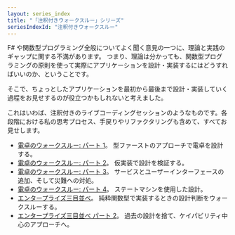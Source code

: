 ```yaml
---
layout: series_index
title: "「注釈付きウォークスルー」シリーズ"
seriesIndexId: "注釈付きウォークスルー"
---
```


F# や関数型プログラミング全般についてよく聞く意見の一つに、理論と実践のギャップに関する不満があります。
つまり、理論は分かっても、関数型プログラミングの原則を使って実際にアプリケーションを設計・実装するにはどうすればいいのか、ということです。

そこで、ちょっとしたアプリケーションを最初から最後まで設計・実装していく過程をお見せするのが役立つかもしれないと考えました。

これはいわば、注釈付きのライブコーディングセッションのようなものです。各段階における私の思考プロセス、手戻りやリファクタリングも含めて、すべてお見せします。


* [電卓のウォークスルー: パート 1](../posts/calculator-design.md)。 型ファーストのアプローチで電卓を設計する。
* [電卓のウォークスルー: パート 2](../posts/calculator-implementation.md)。 仮実装で設計を検証する。
* [電卓のウォークスルー: パート 3](../posts/calculator-complete-v1.md)。 サービスとユーザーインターフェースの追加、そして災難への対処。
* [電卓のウォークスルー: パート 4](../posts/calculator-complete-v2.md)。 ステートマシンを使用した設計。
* [エンタープライズ三目並べ](../posts/enterprise-tic-tac-toe.md)。 純粋関数型で実装するときの設計判断をウォークスルーする。
* [エンタープライズ三目並べ パート 2](../posts/enterprise-tic-tac-toe-2.md)。 過去の設計を捨て、ケイパビリティ中心のアプローチへ。
